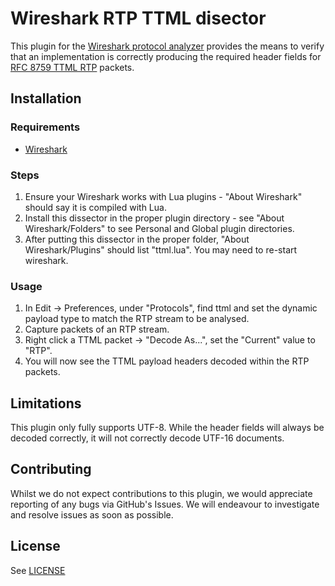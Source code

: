 # Wireshark RTP TTML disector

This plugin for the [Wireshark protocol analyzer](https://www.wireshark.org/) provides the means to verify that an implementation is correctly producing the required header fields for [RFC 8759 TTML RTP](https://datatracker.ietf.org/doc/rfc8759/) packets.

## Installation

### Requirements

*   [Wireshark](https://www.wireshark.org/)

### Steps

1.  Ensure your Wireshark works with Lua plugins - "About Wireshark" should say it is compiled with Lua.
2.  Install this dissector in the proper plugin directory - see "About Wireshark/Folders" to see Personal and Global plugin directories.
3.  After putting this dissector in the proper folder, "About Wireshark/Plugins" should list "ttml.lua". You may need to re-start wireshark.

### Usage

1.  In Edit -> Preferences, under "Protocols", find ttml and set the dynamic payload type to match the RTP stream to be analysed.
2.  Capture packets of an RTP stream.
3.  Right click a TTML packet -> "Decode As...", set the "Current" value to "RTP".
4.  You will now see the TTML payload headers decoded within the RTP packets.

## Limitations
This plugin only fully supports UTF-8. While the header fields will always be decoded correctly, it will not correctly decode UTF-16 documents.

## Contributing

Whilst we do not expect contributions to this plugin, we would appreciate reporting of any bugs via GitHub's Issues. We will endeavour to investigate and resolve issues as soon as possible.

## License

See [LICENSE](LICENSE)
